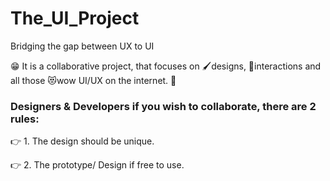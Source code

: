 # The_UI_Project
Bridging the gap between UX to UI 


😁 It is a collaborative project, that focuses on 🖌️designs, 💞interactions and all those 😻wow UI/UX on the internet. 👀

### Designers & Developers if you wish to collaborate, there are 2 rules:

👉 1. The design should be unique.

👉 2. The prototype/ Design if free to use.
